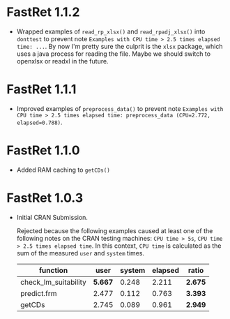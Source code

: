 # FastRet 1.1.2

* Wrapped examples of `read_rp_xlsx()` and `read_rpadj_xlsx()` into `donttest` to prevent note `Examples with CPU time > 2.5 times elapsed time: ...`. By now I'm pretty sure the culprit is the `xlsx` package, which uses a java process for reading the file. Maybe we should switch to openxlsx or readxl in the future.

# FastRet 1.1.1

* Improved examples of `preprocess_data()` to prevent note `Examples with CPU time > 2.5 times elapsed time: preprocess_data (CPU=2.772, elapsed=0.788)`.

# FastRet 1.1.0

* Added RAM caching to `getCDs()`

# FastRet 1.0.3

*   Initial CRAN Submission.

    Rejected because the following examples caused at least one of the following notes on the CRAN testing machines: `CPU time > 5s`, `CPU time > 2.5 times elapsed time`. In this context, `CPU time` is calculated as the sum of the measured `user` and `system` times.

    | function             | user      | system | elapsed | ratio     |
    | -------------------- | --------- | ------ | ------- | --------- |
    | check_lm_suitability | **5.667** | 0.248  | 2.211   | **2.675** |
    | predict.frm          | 2.477     | 0.112  | 0.763   | **3.393** |
    | getCDs               | 2.745     | 0.089  | 0.961   | **2.949** |
